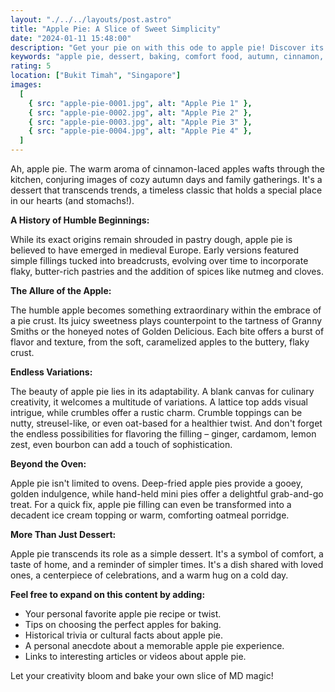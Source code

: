 ```yaml
---
layout: "./../../layouts/post.astro"
title: "Apple Pie: A Slice of Sweet Simplicity"
date: "2024-01-11 15:48:00"
description: "Get your pie on with this ode to apple pie! Discover its history, endless variations, and tips for baking the perfect slice. Sweet and heartwarming, just like grandma used to make!"
keywords: "apple pie, dessert, baking, comfort food, autumn, cinnamon, apples, recipe, easy baking, sweet treats, traditional food"
rating: 5
location: ["Bukit Timah", "Singapore"]
images:
  [
    { src: "apple-pie-0001.jpg", alt: "Apple Pie 1" },
    { src: "apple-pie-0002.jpg", alt: "Apple Pie 2" },
    { src: "apple-pie-0003.jpg", alt: "Apple Pie 3" },
    { src: "apple-pie-0004.jpg", alt: "Apple Pie 4" },
  ]
---
```


Ah, apple pie. The warm aroma of cinnamon-laced apples wafts through the kitchen, conjuring images of cozy autumn days and family gatherings. It's a dessert that transcends trends, a timeless classic that holds a special place in our hearts (and stomachs!).

**A History of Humble Beginnings:**

While its exact origins remain shrouded in pastry dough, apple pie is believed to have emerged in medieval Europe. Early versions featured simple fillings tucked into breadcrusts, evolving over time to incorporate flaky, butter-rich pastries and the addition of spices like nutmeg and cloves.

**The Allure of the Apple:**

The humble apple becomes something extraordinary within the embrace of a pie crust. Its juicy sweetness plays counterpoint to the tartness of Granny Smiths or the honeyed notes of Golden Delicious. Each bite offers a burst of flavor and texture, from the soft, caramelized apples to the buttery, flaky crust.

**Endless Variations:**

The beauty of apple pie lies in its adaptability. A blank canvas for culinary creativity, it welcomes a multitude of variations. A lattice top adds visual intrigue, while crumbles offer a rustic charm. Crumble toppings can be nutty, streusel-like, or even oat-based for a healthier twist. And don't forget the endless possibilities for flavoring the filling – ginger, cardamom, lemon zest, even bourbon can add a touch of sophistication.

**Beyond the Oven:**

Apple pie isn't limited to ovens. Deep-fried apple pies provide a gooey, golden indulgence, while hand-held mini pies offer a delightful grab-and-go treat. For a quick fix, apple pie filling can even be transformed into a decadent ice cream topping or warm, comforting oatmeal porridge.

**More Than Just Dessert:**

Apple pie transcends its role as a simple dessert. It's a symbol of comfort, a taste of home, and a reminder of simpler times. It's a dish shared with loved ones, a centerpiece of celebrations, and a warm hug on a cold day.

**Feel free to expand on this content by adding:**

- Your personal favorite apple pie recipe or twist.
- Tips on choosing the perfect apples for baking.
- Historical trivia or cultural facts about apple pie.
- A personal anecdote about a memorable apple pie experience.
- Links to interesting articles or videos about apple pie.

Let your creativity bloom and bake your own slice of MD magic!
